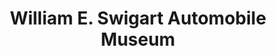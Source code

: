---
layout: repo
title: "William E. Swigart Automobile Museum"
id: 13842
permalink: repos/13842/
---